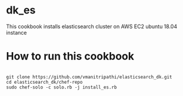 # dk_es

This cookbook installs elasticsearch cluster on AWS EC2 ubuntu 18.04 instance

# How to run this cookbook

```Shell

git clone https://github.com/vmanitripathi/elasticsearch_dk.git
cd elasticsearch_dk/chef-repo
sudo chef-solo -c solo.rb -j install_es.rb

```

